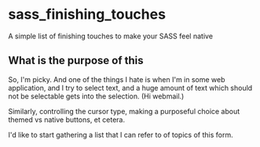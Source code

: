 # sass_finishing_touches

A simple list of finishing touches to make your SASS feel native 





## What is the purpose of this

So, I'm picky.  And one of the things I hate is when I'm in some web 
application, and I try to select text, and a huge amount of text which
should not be selectable gets into the selection.  (Hi webmail.)

Similarly, controlling the cursor type, making a purposeful choice
about themed vs native buttons, et cetera.

I'd like to start gathering a list that I can refer to of topics of
this form.
